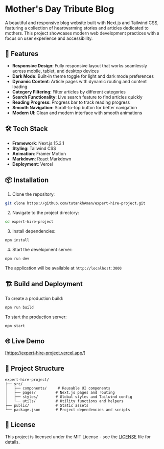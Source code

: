 # Mother's Day Tribute Blog

A beautiful and responsive blog website built with Next.js and Tailwind CSS, featuring a collection of heartwarming stories and articles dedicated to mothers. This project showcases modern web development practices with a focus on user experience and accessibility.

## 🚀 Features

- **Responsive Design**: Fully responsive layout that works seamlessly across mobile, tablet, and desktop devices
- **Dark Mode**: Built-in theme toggle for light and dark mode preferences
- **Dynamic Content**: Article pages with dynamic routing and content loading
- **Category Filtering**: Filter articles by different categories
- **Search Functionality**: Live search feature to find articles quickly
- **Reading Progress**: Progress bar to track reading progress
- **Smooth Navigation**: Scroll-to-top button for better navigation
- **Modern UI**: Clean and modern interface with smooth animations

## 🛠️ Tech Stack

- **Framework**: Next.js 15.3.1
- **Styling**: Tailwind CSS
- **Animation**: Framer Motion
- **Markdown**: React Markdown
- **Deployment**: Vercel

## 📦 Installation

1. Clone the repository:
```bash
git clone https://github.com/tutankhAman/expert-hire-project.git
```

2. Navigate to the project directory:
```bash
cd expert-hire-project
```

3. Install dependencies:
```bash
npm install
```

4. Start the development server:
```bash
npm run dev
```

The application will be available at `http://localhost:3000`

## 🏗️ Build and Deployment

To create a production build:

```bash
npm run build
```

To start the production server:

```bash
npm start
```

## 🌐 Live Demo

[https://expert-hire-project.vercel.app/]

## 📝 Project Structure

```
expert-hire-project/
├── src/
│   ├── components/     # Reusable UI components
│   ├── pages/         # Next.js pages and routing
│   ├── styles/        # Global styles and Tailwind config
│   └── utils/         # Utility functions and helpers
├── public/            # Static assets
└── package.json       # Project dependencies and scripts
```


## 📄 License

This project is licensed under the MIT License - see the [LICENSE](LICENSE) file for details.
